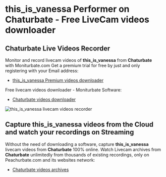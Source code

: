 # this_is_vanessa Performer on Chaturbate - Free LiveCam videos downloader

## Chaturbate Live Videos Recorder

Monitor and record livecam videos of **this_is_vanessa** from **Chaturbate** with Moniturbate.com
Get a premium trial for free by just and only registering with your Email address:
* [this_is_vanessa Premium videos downloader](https://moniturbate.com/request-demo-licence-key.html)

Free livecam videos downloader - Moniturbate Software:
* [Chaturbate videos downloader](https://moniturbate.com/moniturbate-download-software.html)

![this_is_vanessa livecam videos recorder](https://peachurnet.com/templates/moniturbate-software.png)


## Capture this_is_vanessa videos from the Cloud and watch your recordings on Streaming

Without the need of downloading a software, capture **this_is_vanessa** livecam videos from **Chaturbate** 100% online.
Watch Livecam archives from **Chaturbate** unlimitedly from thousands of existing recordings, only on Peachurbate.com and its websites network:
* [Chaturbate videos archives](https://peachurnet.com/)